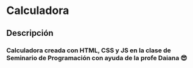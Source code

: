 # Calculadora

## Descripción
### Calculadora creada con HTML, CSS y JS en la clase de Seminario de Programación con ayuda de la profe Daiana 😎
